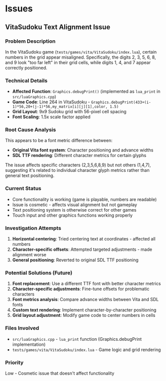 # Issues

## VitaSudoku Text Alignment Issue

### Problem Description
In the VitaSudoku game (`tests/games/vita/VitaSudoku/index.lua`), certain numbers in the grid appear misaligned. Specifically, the digits 2, 3, 5, 6, 8, and 9 look "too far left" in their grid cells, while digits 1, 4, and 7 appear correctly positioned.

### Technical Details
- **Affected Function**: `Graphics.debugPrint()` (implemented as `lua_print` in `src/luaGraphics.cpp`)
- **Game Code**: Line 264 in VitaSudoku - `Graphics.debugPrint(433+(i-1)*56,20+(j-1)*56,my_matrix[i][j][1],color, 1.5)`
- **Grid Layout**: 9x9 Sudoku grid with 56-pixel cell spacing
- **Font Scaling**: 1.5x scale factor applied

### Root Cause Analysis
This appears to be a font metric difference between:
- **Original Vita font system**: Character positioning and advance widths
- **SDL TTF rendering**: Different character metrics for certain glyphs

The issue affects specific characters (2,3,5,6,8,9) but not others (1,4,7), suggesting it's related to individual character glyph metrics rather than general text positioning.

### Current Status
- Core functionality is working (game is playable, numbers are readable)
- Issue is cosmetic - affects visual alignment but not gameplay
- Text positioning system is otherwise correct for other games
- Touch input and other graphics functions working properly

### Investigation Attempts
1. **Horizontal centering**: Tried centering text at coordinates - affected all numbers
2. **Character-specific offsets**: Attempted targeted adjustments - made alignment worse
3. **General positioning**: Reverted to original SDL TTF positioning

### Potential Solutions (Future)
1. **Font replacement**: Use a different TTF font with better character metrics
2. **Character-specific adjustments**: Fine-tune offsets for problematic characters
3. **Font metrics analysis**: Compare advance widths between Vita and SDL fonts
4. **Custom text rendering**: Implement character-by-character positioning
5. **Grid layout adjustment**: Modify game code to center numbers in cells

### Files Involved
- `src/luaGraphics.cpp` - `lua_print` function (Graphics.debugPrint implementation)
- `tests/games/vita/VitaSudoku/index.lua` - Game logic and grid rendering

### Priority
Low - Cosmetic issue that doesn't affect functionality